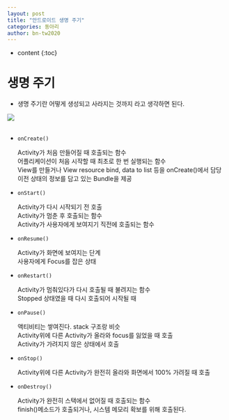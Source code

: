 ```yaml
---
layout: post
title: "안드로이드 생명 주기"
categories: 동아리
author: bn-tw2020
---
```

* content
{:toc}






# 생명 주기

-   생명 주기란 어떻게 생성되고 사라지는 것까지 라고 생각하면 된다.

<img src="https://user-images.githubusercontent.com/66770613/92986846-a4130c80-f4f8-11ea-894e-02c0305e0269.png" max-width="100%">
<br><br>

-   `onCreate()`

    Activity가 처음 만들어질 때 호출되는 함수  
     어플리케이션이 처음 시작할 때 최초로 한 번 실행되는 함수  
     View를 만들거나 View resource bind, data to list 등을 onCreate()에서 담당  
     이전 상태의 정보를 담고 있는 Bundle을 제공

-   `onStart()`

    Activity가 다시 시작되기 전 호출  
     Activity가 멈춘 후 호출되는 함수  
     Activity가 사용자에게 보여지기 직전에 호출되는 함수

-   `onResume()`

    Activity가 화면에 보여지는 단계  
     사용자에게 Focus를 잡은 상태

-   `onRestart()`

    Activity가 멈춰있다가 다시 호출될 때 불려지는 함수  
     Stopped 상태였을 때 다시 호출되어 시작될 때

-   `onPause()`

    액티비티는 쌓여진다. stack 구조랑 비슷  
     Activity위에 다른 Activity가 올라와 focus를 잃었을 때 호출  
     Activity가 가려지지 않은 상태에서 호출  


-   `onStop()`

    Activity위에 다른 Activity가 완전히 올라와 화면에서 100% 가려질 때 호출

-   `onDestroy()`

    Activity가 완전히 스택에서 없어질 때 호출되는 함수  
     finish()메소드가 호출되거나, 시스템 메모리 확보를 위해 호출된다.
